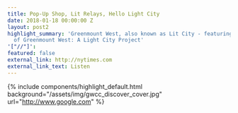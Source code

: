 ```yaml
---
title: Pop-Up Shop, Lit Relays, Hello Light City
date: 2018-01-18 00:00:00 Z
layout: post2
highlight_summary: 'Greenmount West, also known as Lit City - featuring the Superheroes
  of Greenmount West: A Light City Project'
'["//"]': 
featured: false
external_link: http://nytimes.com
external_link_text: Listen
---
```


{%  include components/highlight_default.html
    background="/assets/img/gwcc_discover_cover.jpg"
    url="http://www.google.com"
%}
